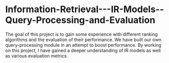 Information-Retrieval---IR-Models--Query-Processing-and-Evaluation
==================================================================

The goal of this project is to gain some experience with different ranking algorithms and the
evaluation of their performance. We have built our own query-processing module in an attempt to boost performance. By working on this project,
I have gained a deeper understanding of IR models as well as various evaluation metrics.
